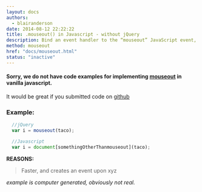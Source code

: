 ```yaml
---
layout: docs
authors:
  - blairanderson
date: 2014-08-12 22:22:22
title: .mouseout() in Javascript - without jQuery
description: Bind an event handler to the “mouseout” JavaScript event, or trigger that event on an element.
method: mouseout
href: "docs/mouseout.html"
status: "inactive"
---
```


#### Sorry, we do not have code examples for implementing [mouseout](http://api.jquery.com/mouseout/) in vanilla javascript.

It would be great if you submitted code on [github](https://github.com/blairanderson/without-jquery/blob/master/docs/mouseout.md)

### Example:

```javascript
  //jQuery
  var i = mouseout(taco);

  //Javascript
  var i = document[somethingOtherThanmouseout](taco);

```

**REASONS:**
> Faster, and creates an event upon xyz

*example is computer generated, obviously not real.*
